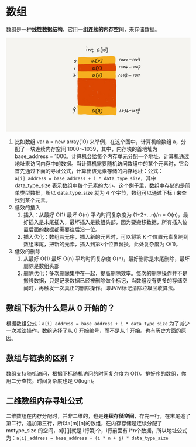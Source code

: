 # 数组

数组是一种**线性数据结构**，它用**一组连续的内存空间**，来存储数据。

![](images/01.jpg)

1. 比如数组 var a = new array(10) 来举例，在这个图中，计算机给数组 a，分配了一块连续内存空间 1000～1039，其中，内存块的首地址为 base_address = 1000。计算机会给每个内存单元分配一个地址，计算机通过地址来访问内存中的数据。当计算机需要随机访问数组中的某个元素时，它会首先通过下面的寻址公式，计算出该元素存储的内存地址：公式：`a[i]_address = base_address + i * data_type_size`，其中 data_type_size 表示数组中每个元素的大小。这个例子里，数组中存储的是简单类型数据，所以 data_type_size 就为 4 个字节，数组可以通过下标 i 来查找到某个元素。
2. 低效的插入
   1. 插入：从最好 O(1) 最坏 O(n) 平均时间复杂度为 (1+2+…n)/n = O(n)，最好插入是末尾插入，最坏插入是数组头部，因为要搬移数据，所有插入位置后面的数据都需要往后沿一位。
   2. 插入优化：数组若无序，插入新的元素时，可以将第 K 个位置元素复制到数组末尾，把新的元素，插入到第k个位置替换，此处复杂度为 O(1)。
3. 低效的删除
   1. 从最好 O(1) 最坏 O(n) 平均时间复杂度 O(n)，最好删除是末尾删除，最坏删除是数组头部
   2. 删除优化：多次删除集中在一起，提高删除效率。每次的删除操作并不是搬移数据，只是记录数据已经被删除做个标记，当数组没有更多的存储空间时，再触发一次真正的删除操作。即JVM标记清除垃圾回收算法。

## 数组下标为什么是从 0 开始的？

根据数组公式：`a[i]_address = base_address + i * data_type_size` 为了减少一次减法操作，数组选择了从 0 开始编号，而不是从 1 开始。也有历史方面的原因。

## 数组与链表的区别？

数组支持随机访问，根据下标随机访问的时间复杂度为 O(1)。排好序的数组，你用二分查找，时间复杂度也是 O(logn)。

## 二维数组内存寻址公式

二维数组在内存分配时，并非二维的，也是**连续存储空间**，存完一行，在末尾追了第二行，追加第三行，所以a[m][n]的数组，在内存存储是连续分配了 m*n*type_size 的空间，a[i][j]就是 i行第j个，i行前面有 i*n个数据，所以地址公式为：`a[i]_address = base_address + (i * n + j) * data_type_size`